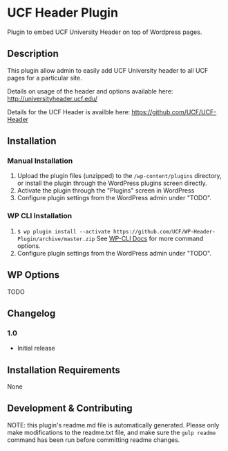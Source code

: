 # UCF Header Plugin #
Plugin to embed UCF University Header on top of Wordpress pages.


## Description ##
This plugin allow admin to easily add UCF University header to all UCF pages for a particular site.

Details on usage of the header and options available here:
http://universityheader.ucf.edu/

Details for the UCF Header is availble here:
https://github.com/UCF/UCF-Header

## Installation ##

### Manual Installation ###
1. Upload the plugin files (unzipped) to the `/wp-content/plugins` directory, or install the plugin through the WordPress plugins screen directly.
2. Activate the plugin through the "Plugins" screen in WordPress
3. Configure plugin settings from the WordPress admin under "TODO".

### WP CLI Installation ###
1. `$ wp plugin install --activate https://github.com/UCF/WP-Header-Plugin/archive/master.zip` See [WP-CLI Docs](http://wp-cli.org/commands/plugin/install/) for more command options.
2. Configure plugin settings from the WordPress admin under "TODO".

## WP Options ##

TODO



## Changelog ##

### 1.0 ###
* Initial release

## Installation Requirements ##

None


## Development & Contributing ##

NOTE: this plugin's readme.md file is automatically generated.  Please only make modifications to the readme.txt file, and make sure the `gulp readme` command has been run before committing readme changes.
